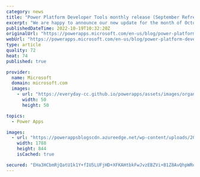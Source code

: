 ```yaml
---
category: news
title: "Power Platform Developer Tools monthly release (September Refresh)"
excerpt: "We are happy to announce our new update for the month of October i.e., “September Refresh”. Those of you who have been following us already know of this trend, because the work our team does in the prior month gets released in the following month. Hence in October, we release the September Refresh. With"
publishedDateTime: 2022-10-19T10:32:20Z
originalUrl: "https://powerapps.microsoft.com/en-us/blog/power-platform-developer-tools-monthly-release-september-refresh/"
webUrl: "https://powerapps.microsoft.com/en-us/blog/power-platform-developer-tools-monthly-release-september-refresh/"
type: article
quality: 72
heat: 74
published: true

provider:
  name: Microsoft
  domain: microsoft.com
  images:
    - url: "https://everyday-cc.github.io/powerapps/assets/images/organizations/microsoft.com-50x50.jpg"
      width: 50
      height: 50

topics:
  - Power Apps

images:
  - url: "https://powerappsblogscdn.azureedge.net/wp-content/uploads/2022/10/text-description-automatically-generated.png"
    width: 1788
    height: 844
    isCached: true

secured: "EHa3HCbmRjQatU1k1Y+fIU5LUFjHD+XFKAHtbkFwJvzEBZVi+B1Z8AvQhpWRofJ5CBjlu0qyMP6D5082qqV9nkMyNCGFf5yL8TauQ0Hj0NYnYwyENybSH9d0Qd2AlJ/tOQ+avHc/GP+7doJavWDoGvBNXfY6H1EuXvDiYEfXuI7jVdCpVacY5YH2Gjr8UOhV3ajlTNxM+VK8Ydnh3KFB0f+g9aJ/IBePIRba7VPT3xMg5i08xmKzfLNWHWVGVU/hdEFX4lL73FVBiqFg8SEOqY7ZGvr2mqcGoFTn8nztrT/6sEiQDrQLvdxUY8aV6fJ1QV+ZYli9SSZh4G/qjnaPCSgmi2ic6omgqAFhSGOOGq0=;ZGemdtrzfSLP0GWb7piPBw=="
---
```


